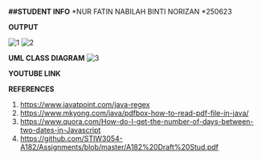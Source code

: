 **##STUDENT INFO**
*NUR FATIN NABILAH BINTI NORIZAN
*250623

**OUTPUT**

![1](https://user-images.githubusercontent.com/37392529/57972361-cf045380-79cb-11e9-9dba-db679faf7ba5.PNG)
![2](https://user-images.githubusercontent.com/37392529/57972363-d166ad80-79cb-11e9-87cc-acfc41cf3cf1.PNG)



**UML CLASS DIAGRAM**
![3](https://user-images.githubusercontent.com/37392529/57972434-e6900c00-79cc-11e9-86ba-c7b71fcd0812.PNG)

**YOUTUBE LINK**

**REFERENCES**
1. https://www.javatpoint.com/java-regex
2. https://www.mkyong.com/java/pdfbox-how-to-read-pdf-file-in-java/
3. https://www.quora.com/How-do-I-get-the-number-of-days-between-two-dates-in-Javascript
4. https://github.com/STIW3054-A182/Assignments/blob/master/A182%20Draft%20Stud.pdf

